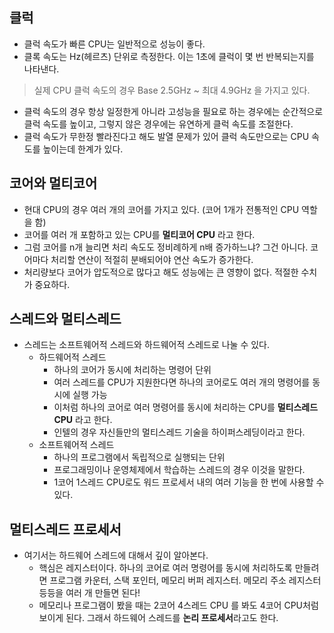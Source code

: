 ## 클럭

- 클럭 속도가 빠른 CPU는 일반적으로 성능이 좋다.
- 클록 속도는 Hz(헤르츠) 단위로 측정한다. 이는 1초에 클럭이 몇 번 반복되는지를 나타낸다.

> 실제 CPU 클럭 속도의 경우 Base 2.5GHz ~ 최대 4.9GHz 을 가지고 있다.
>
- 클럭 속도의 경우 항상 일정한게 아니라 고성능을 필요로 하는 경우에는 순간적으로 클럭 속도를 높이고, 그렇지 않은 경우에는 유연하게 클럭 속도를 조절한다.
- 클럭 속도가 무한정 빨라진다고 해도 발열 문제가 있어 클럭 속도만으로는 CPU 속도를 높이는데 한계가 있다.

## 코어와 멀티코어

- 현대 CPU의 경우 여러 개의 코어를 가지고 있다. (코어 1개가 전통적인 CPU 역할을 함)
- 코어를 여러 개 포함하고 있는 CPU를 **멀티코어 CPU** 라고 한다.
- 그럼 코어를 n개 늘리면 처리 속도도 정비례하게 n배 증가하느냐? 그건 아니다. 코어마다 처리할 연산이 적절히 분배되어야 연산 속도가 증가한다.
- 처리량보다 코어가 압도적으로 많다고 해도 성능에는 큰 영향이 없다. 적절한 수치가 중요하다.

## 스레드와 멀티스레드

- 스레드는 소프트웨어적 스레드와 하드웨어적 스레드로 나눌 수 있다.
    - 하드웨어적 스레드
        - 하나의 코어가 동시에 처리하는 명령어 단위
        - 여러 스레드를 CPU가 지원한다면 하나의 코어로도 여러 개의 명령어를 동시에 실행 가능
        - 이처럼 하나의 코어로 여러 명령어를 동시에 처리하는 CPU를 **멀티스레드 CPU** 라고 한다.
        - 인텔의 경우 자신들만의 멀티스레드 기술을 하이퍼스레딩이라고 한다.
    - 소프트웨어적 스레드
        - 하나의 프로그램에서 독립적으로 실행되는 단위
        - 프로그래밍이나 운영체제에서 학습하는 스레드의 경우 이것을 말한다.
        - 1코어 1스레드 CPU로도 워드 프로세서 내의 여러 기능을 한 번에 사용할 수 있다.

## 멀티스레드 프로세서

- 여기서는 하드웨어 스레드에 대해서 깊이 알아본다.
    - 핵심은 레지스터이다. 하나의 코어로 여러 명령어를 동시에 처리하도록 만들려면 프로그램 카운터, 스택 포인터, 메모리 버퍼 레지스터. 메모리 주소 레지스터 등등을 여러 개 만들면 된다!
    - 메모리나 프로그램이 봤을 때는 2코어 4스레드 CPU 를 봐도 4코어 CPU처럼 보이게 된다. 그래서 하드웨어 스레드를 **논리 프로세서**라고도 한다.